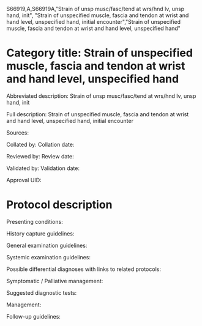 S66919,A,S66919A,"Strain of unsp musc/fasc/tend at wrs/hnd lv, unsp hand, init", "Strain of unspecified muscle, fascia and tendon at wrist and hand level, unspecified hand, initial encounter","Strain of unspecified muscle, fascia and tendon at wrist and hand level, unspecified hand"
# Category title: Strain of unspecified muscle, fascia and tendon at wrist and hand level, unspecified hand

Abbreviated description: Strain of unsp musc/fasc/tend at wrs/hnd lv, unsp hand, init

Full description: Strain of unspecified muscle, fascia and tendon at wrist and hand level, unspecified hand, initial encounter

Sources:

Collated by:
Collation date:

Reviewed by:
Review date:

Validated by:
Validation date:

Approval UID:

# Protocol description

Presenting conditions:

History capture guidelines:

General examination guidelines:

Systemic examination guidelines:

Possible differential diagnoses with links to related protocols:

Symptomatic / Palliative management:

Suggested diagnostic tests:

Management:

Follow-up guidelines:
